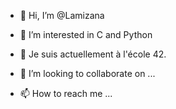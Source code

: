 - 👋 Hi, I’m @Lamizana

- 👀 I’m interested in C and Python
- 🌱 Je suis actuellement à l'école 42.
- 💞️ I’m looking to collaborate on ...
- 📫 How to reach me ...

<!---
Lamizana/Lamizana is a ✨ special ✨ repository because its `README.md` (this file) appears on your GitHub profile.
You can click the Preview link to take a look at your changes.
--->
